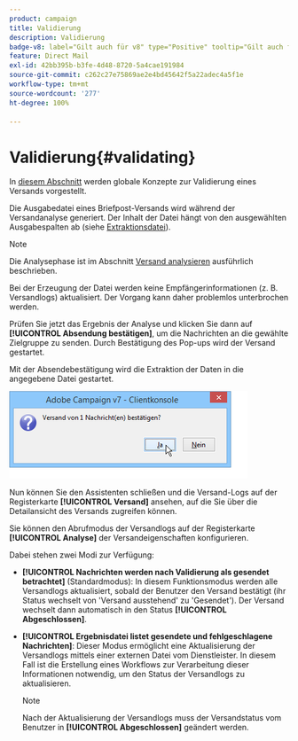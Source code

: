 ```yaml
---
product: campaign
title: Validierung
description: Validierung
badge-v8: label="Gilt auch für v8" type="Positive" tooltip="Gilt auch für Campaign v8"
feature: Direct Mail
exl-id: 42bb395b-b3fe-4d48-8720-5a4cae191984
source-git-commit: c262c27e75869ae2e4bd45642f5a22adec4a5f1e
workflow-type: tm+mt
source-wordcount: '277'
ht-degree: 100%

---
```


# Validierung{#validating}



In [diesem Abschnitt](steps-validating-the-delivery.md) werden globale Konzepte zur Validierung eines Versands vorgestellt.

Die Ausgabedatei eines Briefpost-Versands wird während der Versandanalyse generiert. Der Inhalt der Datei hängt von den ausgewählten Ausgabespalten ab (siehe [Extraktionsdatei](defining-the-direct-mail-content.md#extraction-file)).

>[!NOTE]
>
>Die Analysephase ist im Abschnitt [Versand analysieren](steps-validating-the-delivery.md#analyzing-the-delivery) ausführlich beschrieben.

Bei der Erzeugung der Datei werden keine Empfängerinformationen (z. B. Versandlogs) aktualisiert. Der Vorgang kann daher problemlos unterbrochen werden.

Prüfen Sie jetzt das Ergebnis der Analyse und klicken Sie dann auf **[!UICONTROL Absendung bestätigen]**, um die Nachrichten an die gewählte Zielgruppe zu senden. Durch Bestätigung des Pop-ups wird der Versand gestartet.

Mit der Absendebestätigung wird die Extraktion der Daten in die angegebene Datei gestartet.

![](assets/s_ncs_user_postal_del_send_confirm_postal.png)

Nun können Sie den Assistenten schließen und die Versand-Logs auf der Registerkarte **[!UICONTROL Versand]** ansehen, auf die Sie über die Detailansicht des Versands zugreifen können.

Sie können den Abrufmodus der Versandlogs auf der Registerkarte **[!UICONTROL Analyse]** der Versandeigenschaften konfigurieren.

Dabei stehen zwei Modi zur Verfügung:

* **[!UICONTROL Nachrichten werden nach Validierung als gesendet betrachtet]** (Standardmodus): In diesem Funktionsmodus werden alle Versandlogs aktualisiert, sobald der Benutzer den Versand bestätigt (ihr Status wechselt von &#39;Versand ausstehend&#39; zu &#39;Gesendet&#39;). Der Versand wechselt dann automatisch in den Status **[!UICONTROL Abgeschlossen]**.
* **[!UICONTROL Ergebnisdatei listet gesendete und fehlgeschlagene Nachrichten]**: Dieser Modus ermöglicht eine Aktualisierung der Versandlogs mittels einer externen Datei vom Dienstleister. In diesem Fall ist die Erstellung eines Workflows zur Verarbeitung dieser Informationen notwendig, um den Status der Versandlogs zu aktualisieren.

  >[!NOTE]
  >
  >Nach der Aktualisierung der Versandlogs muss der Versandstatus vom Benutzer in **[!UICONTROL Abgeschlossen]** geändert werden.
